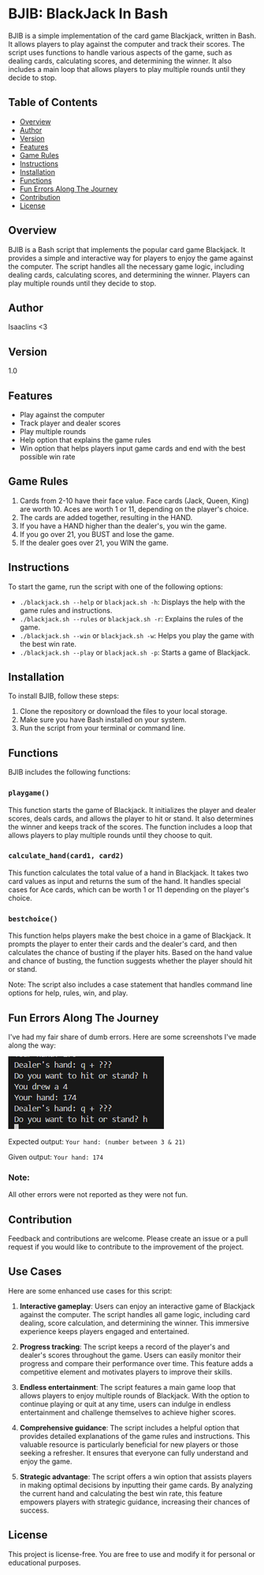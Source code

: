 # BJIB: BlackJack In Bash

BJIB is a simple implementation of the card game Blackjack, written in Bash. It allows players to play against the computer and track their scores. The script uses functions to handle various aspects of the game, such as dealing cards, calculating scores, and determining the winner. It also includes a main loop that allows players to play multiple rounds until they decide to stop.

## Table of Contents

- [Overview](#overview)
- [Author](#author)
- [Version](#version)
- [Features](#features)
- [Game Rules](#game-rules)
- [Instructions](#instructions)
- [Installation](#installation)
- [Functions](#functions)
- [Fun Errors Along The Journey](#fun-errors-along-the-journey)
- [Contribution](#contribution)
- [License](#license)

## Overview

BJIB is a Bash script that implements the popular card game Blackjack. It provides a simple and interactive way for players to enjoy the game against the computer. The script handles all the necessary game logic, including dealing cards, calculating scores, and determining the winner. Players can play multiple rounds until they decide to stop.

## Author

Isaaclins <3

## Version

1.0

## Features

- Play against the computer
- Track player and dealer scores
- Play multiple rounds
- Help option that explains the game rules
- Win option that helps players input game cards and end with the best possible win rate

## Game Rules

1. Cards from 2-10 have their face value. Face cards (Jack, Queen, King) are worth 10. Aces are worth 1 or 11, depending on the player's choice.
2. The cards are added together, resulting in the HAND.
3. If you have a HAND higher than the dealer's, you win the game.
4. If you go over 21, you BUST and lose the game.
5. If the dealer goes over 21, you WIN the game.

## Instructions

To start the game, run the script with one of the following options:

- `./blackjack.sh --help` or `blackjack.sh -h`: Displays the help with the game rules and instructions.
- `./blackjack.sh --rules` or `blackjack.sh -r`: Explains the rules of the game.
- `./blackjack.sh --win` or `blackjack.sh -w`: Helps you play the game with the best win rate.
- `./blackjack.sh --play` or `blackjack.sh -p`: Starts a game of Blackjack.

## Installation

To install BJIB, follow these steps:

1. Clone the repository or download the files to your local storage.
2. Make sure you have Bash installed on your system.
3. Run the script from your terminal or command line.

## Functions

BJIB includes the following functions:

### `playgame()`

This function starts the game of Blackjack. It initializes the player and dealer scores, deals cards, and allows the player to hit or stand. It also determines the winner and keeps track of the scores. The function includes a loop that allows players to play multiple rounds until they choose to quit.

### `calculate_hand(card1, card2)`

This function calculates the total value of a hand in Blackjack. It takes two card values as input and returns the sum of the hand. It handles special cases for Ace cards, which can be worth 1 or 11 depending on the player's choice.

### `bestchoice()`

This function helps players make the best choice in a game of Blackjack. It prompts the player to enter their cards and the dealer's card, and then calculates the chance of busting if the player hits. Based on the hand value and chance of busting, the function suggests whether the player should hit or stand.

Note: The script also includes a case statement that handles command line options for help, rules, win, and play.

## Fun Errors Along The Journey

I've had my fair share of dumb errors. Here are some screenshots I've made along the way:

![alt text](/img/imag2e.png)

Expected output:
`Your hand: (number between 3 & 21)`

Given output:
`Your hand: 174`

### Note:
All other errors were not reported as they were not fun.

## Contribution

Feedback and contributions are welcome. Please create an issue or a pull request if you would like to contribute to the improvement of the project.
## Use Cases

Here are some enhanced use cases for this script:

1. **Interactive gameplay**: Users can enjoy an interactive game of Blackjack against the computer. The script handles all game logic, including card dealing, score calculation, and determining the winner. This immersive experience keeps players engaged and entertained.

2. **Progress tracking**: The script keeps a record of the player's and dealer's scores throughout the game. Users can easily monitor their progress and compare their performance over time. This feature adds a competitive element and motivates players to improve their skills.

3. **Endless entertainment**: The script features a main game loop that allows players to enjoy multiple rounds of Blackjack. With the option to continue playing or quit at any time, users can indulge in endless entertainment and challenge themselves to achieve higher scores.

4. **Comprehensive guidance**: The script includes a helpful option that provides detailed explanations of the game rules and instructions. This valuable resource is particularly beneficial for new players or those seeking a refresher. It ensures that everyone can fully understand and enjoy the game.

5. **Strategic advantage**: The script offers a win option that assists players in making optimal decisions by inputting their game cards. By analyzing the current hand and calculating the best win rate, this feature empowers players with strategic guidance, increasing their chances of success.

## License

This project is license-free. You are free to use and modify it for personal or educational purposes.